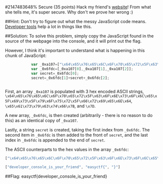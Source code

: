 #2147483648% Secure (35 points)
Hack my friend's [website](https://www.easyctf.com/static/problems/intro-js/index.html)! From what she tells me, it's super secure. Why don't we prove her wrong :)

##Hint:
Don't try to figure out what the messy JavaScript code means. [Developer tools](https://www.google.com/search?q=developer+tools) help a lot in things like this.

##Solution:
To solve this problem, simply copy the JavaScript found in the source of the webpage into the console, and it will print out the flag.

However, I think it's important to understand what is happening in this chunk of JavaScript:
```javascript
			var _0xa107=["\x64\x65\x76\x65\x6C\x6F\x70\x65\x72\x5F\x63\x6F\x6E\x73\x6F\x6C\x65\x5F\x69\x73\x5F\x79\x6F\x75\x72\x5F\x66\x72\x69\x65\x6E\x64","\x65\x61\x73\x79\x63\x74\x66\x7B","\x7D"];
			var _0x6fdc=[_0xa107[0],_0xa107[1],_0xa107[2]];
			var secret=_0x6fdc[0];
			secret=_0x6fdc[1]+secret+_0x6fdc[2];
		
```
First, an array `_0xa107` is populated with 3 hex encoded ASCII strings, `\x64\x65\x76\x65\x6C\x6F\x70\x65\x72\x5F\x63\x6F\x6E\x73\x6F\x6C\x65\x5F\x69\x73\x5F\x79\x6F\x75\x72\x5F\x66\x72\x69\x65\x6E\x64`, `\x65\x61\x73\x79\x63\x74\x66\x7B`, and `\x7D`.

A new array, `_0x6fdc`, is then created (arbitrarily - there is no reason to do this) as an identical copy of `_0xa107`.

Lastly, a string `secret` is created, taking the first index from `_0x6fdc`. The second item in `_0x6fdc` is then added to the front of `secret`, and the last index in `_0x6fdc` is appended to the end of `secret`.

The ASCII counterparts to the hex values in the array `_0x6fdc`:
```javascript
["\x64\x65\x76\x65\x6C\x6F\x70\x65\x72\x5F\x63\x6F\x6E\x73\x6F\x6C\x65\x5F\x69\x73\x5F\x79\x6F\x75\x72\x5F\x66\x72\x69\x65\x6E\x64","\x65\x61\x73\x79\x63\x74\x66\x7B","\x7D"]

["developer_console_is_your_friend", "easyctf{", "}"]
```

##Flag: easyctf{developer_console_is_your_friend}
